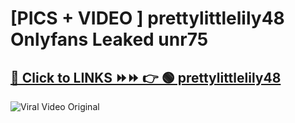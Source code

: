 
 # [PICS + VIDEO ] prettylittlelily48 Onlyfans Leaked unr75

## <h2><a href="https://clipsfans.com/prettylittlelily48&ref=git">🔗 Click to LINKS ⏩⏩ 👉 🟢 prettylittlelily48 </a></h2>

<a href="https://clipsfans.com/prettylittlelily48&ref=git" rel="nofollow" data-target="animated-image.originalLink"><img src="https://i.ibb.co.com/xMMVF88/686577567.gif" alt="Viral Video Original" style="max-width: 100%; display: inline-block;" data-target="animated-image.originalImage"></a>

